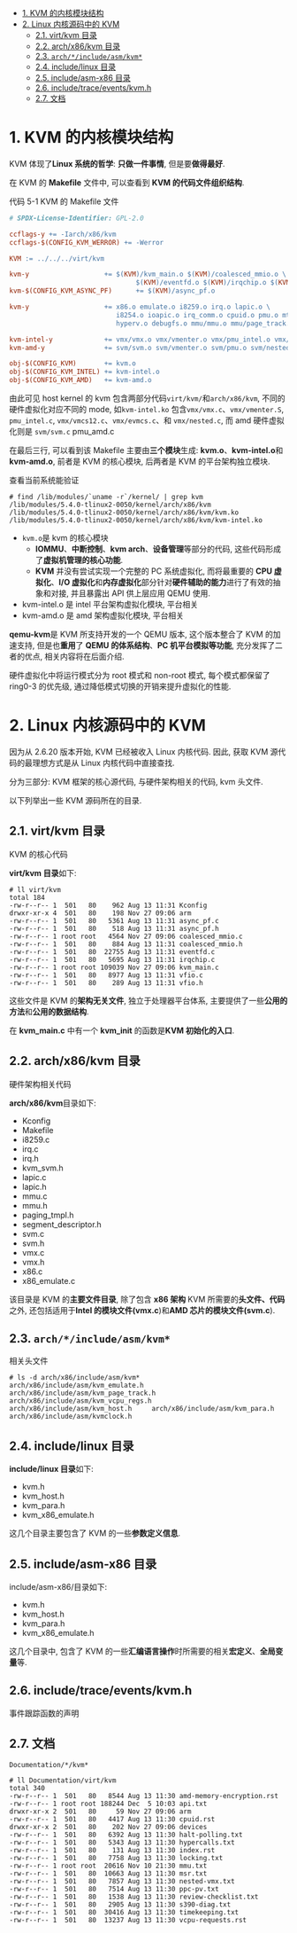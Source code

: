 <!-- @import "[TOC]" {cmd="toc" depthFrom=1 depthTo=6 orderedList=false} -->

<!-- code_chunk_output -->

- [1. KVM 的内核模块结构](#1-kvm-的内核模块结构)
- [2. Linux 内核源码中的 KVM](#2-linux-内核源码中的-kvm)
  - [2.1. virt/kvm 目录](#21-virtkvm-目录)
  - [2.2. arch/x86/kvm 目录](#22-archx86kvm-目录)
  - [2.3. `arch/*/include/asm/kvm*`](#23-archincludeasmkvm)
  - [2.4. include/linux 目录](#24-includelinux-目录)
  - [2.5. include/asm-x86 目录](#25-includeasm-x86-目录)
  - [2.6. include/trace/events/kvm.h](#26-includetraceeventskvmh)
  - [2.7. 文档](#27-文档)

<!-- /code_chunk_output -->

# 1. KVM 的内核模块结构

KVM 体现了**Linux 系统的哲学**: **只做一件事情**, 但是要**做得最好**.

在 KVM 的 **Makefile** 文件中, 可以查看到 **KVM 的代码文件组织结构**.

代码 5-1 KVM 的 Makefile 文件

```makefile
# SPDX-License-Identifier: GPL-2.0

ccflags-y += -Iarch/x86/kvm
ccflags-$(CONFIG_KVM_WERROR) += -Werror

KVM := ../../../virt/kvm

kvm-y                   += $(KVM)/kvm_main.o $(KVM)/coalesced_mmio.o \
                                $(KVM)/eventfd.o $(KVM)/irqchip.o $(KVM)/vfio.o
kvm-$(CONFIG_KVM_ASYNC_PF)      += $(KVM)/async_pf.o

kvm-y                   += x86.o emulate.o i8259.o irq.o lapic.o \
                           i8254.o ioapic.o irq_comm.o cpuid.o pmu.o mtrr.o \
                           hyperv.o debugfs.o mmu/mmu.o mmu/page_track.o

kvm-intel-y             += vmx/vmx.o vmx/vmenter.o vmx/pmu_intel.o vmx/vmcs12.o vmx/evmcs.o vmx/nested.o
kvm-amd-y               += svm/svm.o svm/vmenter.o svm/pmu.o svm/nested.o svm/avic.o svm/sev.o

obj-$(CONFIG_KVM)       += kvm.o
obj-$(CONFIG_KVM_INTEL) += kvm-intel.o
obj-$(CONFIG_KVM_AMD)   += kvm-amd.o
```

由此可见 host kernel 的 kvm 包含两部分代码`virt/kvm/`和`arch/x86/kvm`, 不同的硬件虚拟化对应不同的 mode, 如`kvm-intel.ko` 包含`vmx/vmx.c`、`vmx/vmenter.S`, `pmu_intel.c`, `vmx/vmcs12.c`、`vmx/evmcs.c`、和 `vmx/nested.c`, 而 amd 硬件虚拟化则是 `svm/svm.c` pmu_amd.c

在最后三行, 可以看到该 Makefile 主要由**三个模块**生成: **kvm.o**、**kvm\-intel.o**和**kvm-amd.o**, 前者是 KVM 的核心模块, 后两者是 KVM 的平台架构独立模块.

查看当前系统能验证

```
# find /lib/modules/`uname -r`/kernel/ | grep kvm
/lib/modules/5.4.0-tlinux2-0050/kernel/arch/x86/kvm
/lib/modules/5.4.0-tlinux2-0050/kernel/arch/x86/kvm/kvm.ko
/lib/modules/5.4.0-tlinux2-0050/kernel/arch/x86/kvm/kvm-intel.ko
```

- `kvm.o`是 kvm 的核心模块
  - **IOMMU**、**中断控制**、**kvm arch**、**设备管理**等部分的代码, 这些代码形成了**虚拟机管理的核心功能**.
  - **KVM** 并没有尝试实现一个完整的 PC 系统虚拟化, 而将最重要的 **CPU 虚拟化**、**I/O 虚拟化**和**内存虚拟化**部分针对**硬件辅助的能力**进行了有效的抽象和对接, 并且暴露出 API 供上层应用 QEMU 使用.
- kvm-intel.o 是 intel 平台架构虚拟化模块, 平台相关
- kvm-amd.o 是 amd 架构虚拟化模块, 平台相关

**qemu\-kvm**是 KVM 所支持开发的一个 QEMU 版本, 这个版本整合了 KVM 的加速支持, 但是也**重用**了 **QEMU 的体系结构**、**PC 机平台模拟等功能**, 充分发挥了二者的优点, 相关内容将在后面介绍.

硬件虚拟化中将运行模式分为 root 模式和 non-root 模式, 每个模式都保留了 ring0-3 的优先级, 通过降低模式切换的开销来提升虚拟化的性能.

# 2. Linux 内核源码中的 KVM

因为从 2.6.20 版本开始, KVM 已经被收入 Linux 内核代码. 因此, 获取 KVM 源代码的最理想方式是从 Linux 内核代码中直接查找.

分为三部分: KVM 框架的核心源代码, 与硬件架构相关的代码, kvm 头文件.

以下列举出一些 KVM 源码所在的目录.

## 2.1. virt/kvm 目录

KVM 的核心代码

**virt/kvm 目录**如下:

```
# ll virt/kvm
total 184
-rw-r--r-- 1  501   80    962 Aug 13 11:31 Kconfig
drwxr-xr-x 4  501   80    198 Nov 27 09:06 arm
-rw-r--r-- 1  501   80   5361 Aug 13 11:31 async_pf.c
-rw-r--r-- 1  501   80    518 Aug 13 11:31 async_pf.h
-rw-r--r-- 1 root root   4564 Nov 27 09:06 coalesced_mmio.c
-rw-r--r-- 1  501   80    884 Aug 13 11:31 coalesced_mmio.h
-rw-r--r-- 1  501   80  22755 Aug 13 11:31 eventfd.c
-rw-r--r-- 1  501   80   5695 Aug 13 11:31 irqchip.c
-rw-r--r-- 1 root root 109039 Nov 27 09:06 kvm_main.c
-rw-r--r-- 1  501   80   8977 Aug 13 11:31 vfio.c
-rw-r--r-- 1  501   80    289 Aug 13 11:31 vfio.h
```

这些文件是 KVM 的**架构无关文件**, 独立于处理器平台体系, 主要提供了一些**公用的方法**和**公用的数据结构**.

在 **kvm\_main.c** 中有一个 **kvm\_init** 的函数是**KVM 初始化的入口**.

## 2.2. arch/x86/kvm 目录

硬件架构相关代码

**arch/x86/kvm**目录如下:

- Kconfig
- Makefile
- i8259.c
- irq.c
- irq.h
- kvm\_svm.h
- lapic.c
- lapic.h
- mmu.c
- mmu.h
- paging\_tmpl.h
- segment\_descriptor.h
- svm.c
- svm.h
- vmx.c
- vmx.h
- x86.c
- x86\_emulate.c

该目录是 KVM 的**主要文件目录**, 除了包含 **x86 架构** KVM 所需要的**头文件、代码**之外, 还包括适用于**Intel 的模块文件(vmx.c**)和**AMD 芯片的模块文件(svm.c**).

## 2.3. `arch/*/include/asm/kvm*`

相关头文件

```
# ls -d arch/x86/include/asm/kvm*
arch/x86/include/asm/kvm_emulate.h  arch/x86/include/asm/kvm_page_track.h  arch/x86/include/asm/kvm_vcpu_regs.h
arch/x86/include/asm/kvm_host.h     arch/x86/include/asm/kvm_para.h        arch/x86/include/asm/kvmclock.h
```

## 2.4. include/linux 目录

**include/linux 目录**如下:

- kvm.h
- kvm\_host.h
- kvm\_para.h
- kvm\_x86\_emulate.h

这几个目录主要包含了 KVM 的一些**参数定义信息**.

## 2.5. include/asm-x86 目录

include/asm\-x86/目录如下:

- kvm.h
- kvm\_host.h
- kvm\_para.h
- kvm\_x86\_emulate.h

这几个目录中, 包含了 KVM 的一些**汇编语言操作**时所需要的相关**宏定义**、**全局变量**等.

## 2.6. include/trace/events/kvm.h

事件跟踪函数的声明

## 2.7. 文档

```
Documentation/*/kvm*
```

```
# ll Documentation/virt/kvm
total 340
-rw-r--r-- 1  501   80   8544 Aug 13 11:30 amd-memory-encryption.rst
-rw-r--r-- 1 root root 188244 Dec  5 10:03 api.txt
drwxr-xr-x 2  501   80     59 Nov 27 09:06 arm
-rw-r--r-- 1  501   80   4417 Aug 13 11:30 cpuid.rst
drwxr-xr-x 2  501   80    202 Nov 27 09:06 devices
-rw-r--r-- 1  501   80   6392 Aug 13 11:30 halt-polling.txt
-rw-r--r-- 1  501   80   5343 Aug 13 11:30 hypercalls.txt
-rw-r--r-- 1  501   80    131 Aug 13 11:30 index.rst
-rw-r--r-- 1  501   80   7758 Aug 13 11:30 locking.txt
-rw-r--r-- 1 root root  20616 Nov 10 21:30 mmu.txt
-rw-r--r-- 1  501   80  10663 Aug 13 11:30 msr.txt
-rw-r--r-- 1  501   80   7857 Aug 13 11:30 nested-vmx.txt
-rw-r--r-- 1  501   80   7514 Aug 13 11:30 ppc-pv.txt
-rw-r--r-- 1  501   80   1538 Aug 13 11:30 review-checklist.txt
-rw-r--r-- 1  501   80   2905 Aug 13 11:30 s390-diag.txt
-rw-r--r-- 1  501   80  30416 Aug 13 11:30 timekeeping.txt
-rw-r--r-- 1  501   80  13237 Aug 13 11:30 vcpu-requests.rst
```
